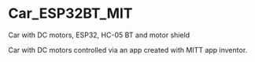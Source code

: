 # Car_ESP32BT_MIT
Car with DC motors, ESP32, HC-05 BT and motor shield

Car with DC motors controlled via an app created with MITT app inventor.

